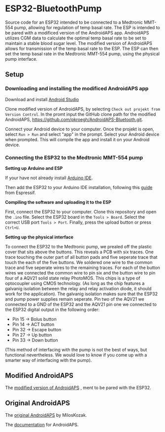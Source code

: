 # ESP32-BluetoothPump
Source code for an ESP32 intended to be connected to a Medtronic MMT-554 pump, allowing for regulation of temp basal rate. The ESP is intended to be pared with a modificed version of the AndroidAPS app. AndroidAPS utilizes CGM data to calculate the optimal temp basal rate to be set to maintain a stable blood sugar level. The modified version of AndroidAPS allows for transmission of the temp basal rate to the ESP. The ESP can then set the temp basal rate in the Medtronic MMT-554 pump, using the physical pump interface. 

## Setup

### Downloading and installing the modificed AndroidAPS app
Download and install [Android Studio](https://developer.android.com/studio)

Clone modified version of AndroidAPS, by selecting ```Check out projekt from Version Control```. In the promt input the GitHub clone path for the modified AndroidAPS, https://github.com/pkroegh/AndroidAPS-Bluetooth.git.

Connect your Android device to your computer.
Once the projekt is open, select ```Run > Run``` and select "app" in the prompt. Select your Android device when prompted. This will compile the app and install it on your Android device.

### Connecting the ESP32 to the Medtronic MMT-554 pump
**Setting up Arduino and ESP**

If your have not already install [Arduino IDE](https://www.arduino.cc/en/main/software).

Then add the ESP32 to your Arduino IDE installation, following this [guide](https://github.com/espressif/arduino-esp32/blob/master/docs/arduino-ide/boards_manager.md) from Espressif.

**Compiling the software and uploading it to the ESP**

First, connect the ESP32 to your computer.
Clone this repository and open the ```.ino``` file. Select the ESP32 board in the ```Tools > Board```. Select the correct USB port ```Tools > Port```. Finally, press the upload button or press ```Ctrl+U```.

**Setting up the physical interface**

To connect the ESP32 to the Medtronic pump, we prealed off the plastic cover that sits above the buttons. This reveals a PCB with six traces. One trace touching the outer part of all button pads and five seperate trace that touch the each of the five buttons. We soldered one wire to the common trace and five seperate wires to the remaining traces. For each of the button wires we connected the common wire to pin six and the button wire to pin four of a AQV21 solid state relay PhotoMOS. This chips is a type of optocoupler using CMOS technology. (As long as the chip features a galvanig isolation between the relay and relay activation diode, it should work for the application). The galvanig isolation makes sure that the ESP32 and pump power supplies remain seperate. Pin two of the AQV21 we connected to a GND of the ESP32 and the AQV21 pin one we connected to the ESP32 digital output in the following order:

* Pin 15 -> Bolus button
* Pin 14 -> ACT button
* Pin 32 -> Escape button
* Pin 27 -> Up button
* Pin 33 -> Down button
          
(This method of interfacing with the pump is not the best of ways, but functional nevertheless. We would love to know if you come up with a smarter way of interfacing with the pump).

## Modified AndroidAPS
The [modified version of AndroidAPS](https://github.com/pkroegh/AndroidAPS-Bluetooth) , ment to be pared with the ESP32.

## Original AndroidAPS 
The  [original AndroidAPS](https://github.com/MilosKozak/AndroidAPS) by MilosKozak.

The [documentation](https://androidaps.readthedocs.io/en/latest/EN/) for AndroidAPS. 
